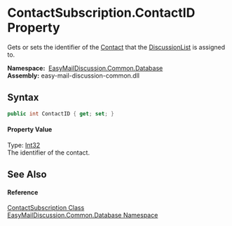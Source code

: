 ContactSubscription.ContactID Property
======================================
Gets or sets the identifier of the [Contact][1] that the [DiscussionList][2] is assigned to.

  **Namespace:**  [EasyMailDiscussion.Common.Database][3]  
  **Assembly:** easy-mail-discussion-common.dll

Syntax
------

```csharp
public int ContactID { get; set; }
```

#### Property Value
Type: [Int32][4]  
 The identifier of the contact. 

See Also
--------

#### Reference
[ContactSubscription Class][5]  
[EasyMailDiscussion.Common.Database Namespace][3]  

[1]: Contact.md
[2]: DiscussionList.md
[3]: ../README.md
[4]: https://docs.microsoft.com/dotnet/api/system.int32
[5]: README.md